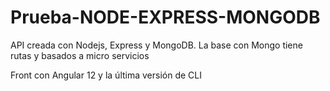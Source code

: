 # Prueba-NODE-EXPRESS-MONGODB

API creada con Nodejs, Express y MongoDB.
La base con Mongo tiene rutas y basados a micro servicios

Front con Angular 12 y la última versión de CLI
